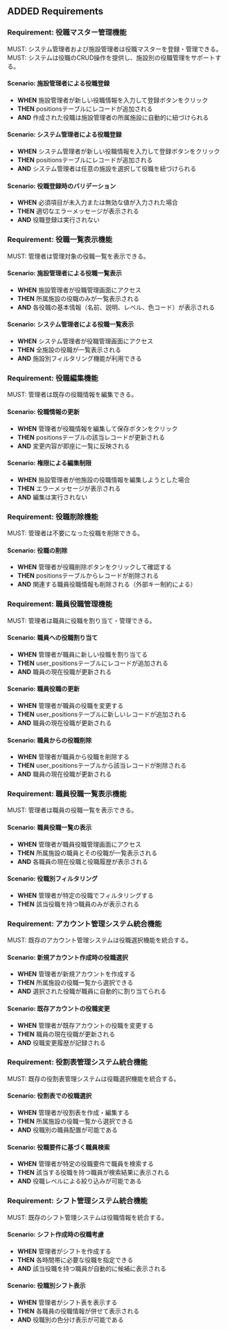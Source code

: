 ## ADDED Requirements

### Requirement: 役職マスター管理機能

MUST: システム管理者および施設管理者は役職マスターを登録・管理できる。MUST: システムは役職のCRUD操作を提供し、施設別の役職管理をサポートする。

#### Scenario: 施設管理者による役職登録

- **WHEN** 施設管理者が新しい役職情報を入力して登録ボタンをクリック
- **THEN** positionsテーブルにレコードが追加される
- **AND** 作成された役職は施設管理者の所属施設に自動的に紐づけられる

#### Scenario: システム管理者による役職登録

- **WHEN** システム管理者が新しい役職情報を入力して登録ボタンをクリック
- **THEN** positionsテーブルにレコードが追加される
- **AND** システム管理者は任意の施設を選択して役職を紐づけられる

#### Scenario: 役職登録時のバリデーション

- **WHEN** 必須項目が未入力または無効な値が入力された場合
- **THEN** 適切なエラーメッセージが表示される
- **AND** 役職登録は実行されない

### Requirement: 役職一覧表示機能

MUST: 管理者は管理対象の役職一覧を表示できる。

#### Scenario: 施設管理者による役職一覧表示

- **WHEN** 施設管理者が役職管理画面にアクセス
- **THEN** 所属施設の役職のみが一覧表示される
- **AND** 各役職の基本情報（名前、説明、レベル、色コード）が表示される

#### Scenario: システム管理者による役職一覧表示

- **WHEN** システム管理者が役職管理画面にアクセス
- **THEN** 全施設の役職が一覧表示される
- **AND** 施設別フィルタリング機能が利用できる

### Requirement: 役職編集機能

MUST: 管理者は既存の役職情報を編集できる。

#### Scenario: 役職情報の更新

- **WHEN** 管理者が役職情報を編集して保存ボタンをクリック
- **THEN** positionsテーブルの該当レコードが更新される
- **AND** 変更内容が即座に一覧に反映される

#### Scenario: 権限による編集制限

- **WHEN** 施設管理者が他施設の役職情報を編集しようとした場合
- **THEN** エラーメッセージが表示される
- **AND** 編集は実行されない

### Requirement: 役職削除機能

MUST: 管理者は不要になった役職を削除できる。

#### Scenario: 役職の削除

- **WHEN** 管理者が役職削除ボタンをクリックして確認する
- **THEN** positionsテーブルからレコードが削除される
- **AND** 関連する職員役職情報も削除される（外部キー制約による）

### Requirement: 職員役職管理機能

MUST: 管理者は職員に役職を割り当て・管理できる。

#### Scenario: 職員への役職割り当て

- **WHEN** 管理者が職員に新しい役職を割り当てる
- **THEN** user_positionsテーブルにレコードが追加される
- **AND** 職員の現在役職が更新される

#### Scenario: 職員役職の更新

- **WHEN** 管理者が職員の役職を変更する
- **THEN** user_positionsテーブルに新しいレコードが追加される
- **AND** 職員の現在役職が更新される

#### Scenario: 職員からの役職削除

- **WHEN** 管理者が職員から役職を削除する
- **THEN** user_positionsテーブルから該当レコードが削除される
- **AND** 職員の現在役職が更新される

### Requirement: 職員役職一覧表示機能

MUST: 管理者は職員の役職一覧を表示できる。

#### Scenario: 職員役職一覧の表示

- **WHEN** 管理者が職員役職管理画面にアクセス
- **THEN** 所属施設の職員とその役職が一覧表示される
- **AND** 各職員の現在役職と役職履歴が表示される

#### Scenario: 役職別フィルタリング

- **WHEN** 管理者が特定の役職でフィルタリングする
- **THEN** 該当役職を持つ職員のみが表示される

### Requirement: アカウント管理システム統合機能

MUST: 既存のアカウント管理システムは役職選択機能を統合する。

#### Scenario: 新規アカウント作成時の役職選択

- **WHEN** 管理者が新規アカウントを作成する
- **THEN** 所属施設の役職一覧から選択できる
- **AND** 選択された役職が職員に自動的に割り当てられる

#### Scenario: 既存アカウントの役職変更

- **WHEN** 管理者が既存アカウントの役職を変更する
- **THEN** 職員の現在役職が更新される
- **AND** 役職変更履歴が記録される

### Requirement: 役割表管理システム統合機能

MUST: 既存の役割表管理システムは役職選択機能を統合する。

#### Scenario: 役割表での役職選択

- **WHEN** 管理者が役割表を作成・編集する
- **THEN** 所属施設の役職一覧から選択できる
- **AND** 役職別の職員配置が可能である

#### Scenario: 役職要件に基づく職員検索

- **WHEN** 管理者が特定の役職要件で職員を検索する
- **THEN** 該当する役職を持つ職員が検索結果に表示される
- **AND** 役職レベルによる絞り込みが可能である

### Requirement: シフト管理システム統合機能

MUST: 既存のシフト管理システムは役職情報を統合する。

#### Scenario: シフト作成時の役職考慮

- **WHEN** 管理者がシフトを作成する
- **THEN** 各時間帯に必要な役職を指定できる
- **AND** 該当役職を持つ職員が自動的に候補に表示される

#### Scenario: 役職別シフト表示

- **WHEN** 管理者がシフト表を表示する
- **THEN** 各職員の役職情報が併せて表示される
- **AND** 役職別の色分け表示が可能である
